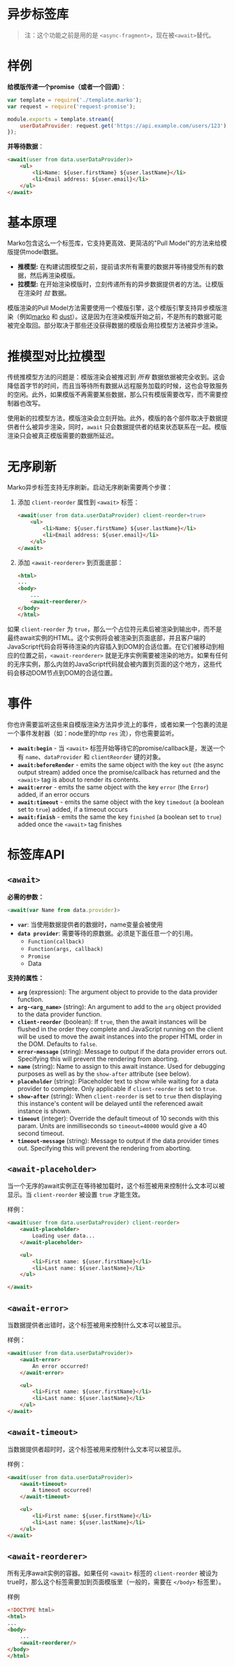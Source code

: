 异步标签库
=====================

> 注：这个功能之前是用的是 `<async-fragment>`，现在被`<await>`替代。

# 样例

**给模版传递一个promise（或者一个回调）**：

```javascript
var template = require('./template.marko');
var request = require('request-promise');

module.exports = template.stream({
    userDataProvider: request.get('https://api.example.com/users/123')
});
```

**并等待数据**：

```html
<await(user from data.userDataProvider)>
    <ul>
        <li>Name: ${user.firstName} ${user.lastName}</li>
        <li>Email address: ${user.email}</li>
    </ul>
</await>
```

# 基本原理

Marko包含这么一个标签库，它支持更高效、更简洁的"Pull Model"的方法来给模版提供model数据。

* __推模型:__ 在构建试图模型之前，提前请求所有需要的数据并等待接受所有的数据，然后再渲染模版。 
* __拉模型:__ 在开始渲染模版时，立刻传递所有的异步数据提供者的方法。让模版在渲染时 _拉_ 数据。

模版渲染的Pull Model方法需要使用一个模版引擎，这个模版引擎支持异步模版渲染（例如[marko](https://github.com/marko-js/marko) 和 [dust](https://github.com/linkedin/dustjs)）。这是因为在渲染模版开始之前，不是所有的数据可能被完全取回。部分取决于那些还没获得数据的模版会用拉模型方法被异步渲染。

# 推模型对比拉模型

传统推模型方法的问题是：模版渲染会被推迟到 _所有_ 数据依据被完全收到。这会降低首字节的时间，而且当等待所有数据从远程服务加载的时候，这也会导致服务的空闲。此外，如果模版不再需要某些数据，那么只有模版需要改写，而不需要控制器也改写。

使用新的拉模型方法，模版渲染会立刻开始。此外，模版的各个部件取决于数据提供者什么被异步渲染，同时，`await` 只会数据提供者的结束状态联系在一起。模版渲染只会被真正模版需要的数据所延迟。


# 无序刷新

Marko异步标签支持无序刷新。启动无序刷新需要两个步骤：

1. 添加 `client-reorder` 属性到 `<await>` 标签：

    ```html
    <await(user from data.userDataProvider) client-reorder=true>
        <ul>
            <li>Name: ${user.firstName} ${user.lastName}</li>
            <li>Email address: ${user.email}</li>
        </ul>
    </await>
    ```

2. 添加 `<await-reorderer>` 到页面底部：

    ```html
    <html>
    ...
    <body>
        ...
        <await-reorderer/>
    </body>
    </html>
    ```

如果 `client-reorder` 为 `true`，那么一个占位符元素后被渲染到输出中，而不是最终await实例的HTML。这个实例将会被渲染到页面底部，并且客户端的JavaScript代码会将等待渲染的内容插入到DOM的合适位置。在它们被移动到相应的位置之前，`<await-reorderer>` 就是无序实例需要被渲染的地方。如果有任何的无序实例，那么内敛的JavaScript代码就会被内置到页面的这个地方，这些代码会移动DOM节点到DOM的合适位置。

# 事件

你也许需要监听这些来自模版渲染方法异步流上的事件，或者如果一个包裹的流是一个事件发射器（如：node里的http `res` 流），你也需要监听。

- **`await:begin`** - 当 `<await>` 标签开始等待它的promise/callback是，发送一个有 `name`、`dataProvider` 和 `clientReorder` 键的对象。
- **`await:beforeRender`** - emits the same object with the key `out` (the async output stream) added once the promise/callback has returned and the `<await>` tag is about to render its contents.
- **`await:error`** - emits the same object with the key `error` (the `Error`) added, if an error occurs
- **`await:timeout`** - emits the same object with the key `timedout` (a boolean set to `true`) added, if a timeout occurs
- **`await:finish`** - emits the same the key `finished` (a boolean set to `true`) added once the `<await>` tag finishes

# 标签库API

## `<await>`

**必需的参数：**
```js
<await(var Name from data.provider)>
```

* __`var`__: 当使用数据提供者的数据时，name变量会被使用 
* __`data provider`__: 需要等待的原数据。必须是下面任意一个的引用。
    - `Function(callback)`
    - `Function(args, callback)`
    - `Promise`
    - Data


**支持的属性：**

* __`arg`__ (expression): The argument object to provide to the data provider function.
* __`arg-<arg_name>`__ (string): An argument to add to the `arg` object provided to the data provider function.
* __`client-reorder`__ (boolean): If `true`, then the await instances will be flushed in the order they complete and JavaScript running on the client will be used to move the await instances into the proper HTML order in the DOM. Defaults to `false`.
* __`error-message`__ (string): Message to output if the data provider errors out.
Specifying this will prevent the rendering from aborting.
* __`name`__ (string): Name to assign to this await instance. Used for debugging purposes as well as by the `show-after` attribute (see below).
* __`placeholder`__ (string): Placeholder text to show while waiting for a data provider to complete. Only applicable if `client-reorder` is set to `true`.
* __`show-after`__ (string): When `client-reorder` is set to `true` then displaying this instance's content will be delayed until the referenced await instance is shown.
* __`timeout`__ (integer): Override the default timeout of 10 seconds with this param. Units are inmilliseconds so `timeout=40000` would give a 40 second timeout.
* __`timeout-message`__ (string): Message to output if the data provider times out. Specifying this will prevent the rendering from aborting.

## `<await-placeholder>`

当一个无序的await实例正在等待被加载时，这个标签被用来控制什么文本可以被显示。当 `client-reorder` 被设置 `true` 才能生效。

样例：

```html
<await(user from data.userDataProvider) client-reorder>
    <await-placeholder>
        Loading user data...
    </await-placeholder>

    <ul>
        <li>First name: ${user.firstName}</li>
        <li>Last name: ${user.lastName}</li>
    </ul>

</await>
```

## `<await-error>`

当数据提供者出错时，这个标签被用来控制什么文本可以被显示。

样例：

```html
<await(user from data.userDataProvider)>
    <await-error>
        An error occurred!
    </await-error>

    <ul>
        <li>First name: ${user.firstName}</li>
        <li>Last name: ${user.lastName}</li>
    </ul>
</await>
```

## `<await-timeout>`

当数据提供者超时时，这个标签被用来控制什么文本可以被显示。

样例：

```html
<await(user from data.userDataProvider)>
    <await-timeout>
        A timeout occurred!
    </await-timeout>

    <ul>
        <li>First name: ${user.firstName}</li>
        <li>Last name: ${user.lastName}</li>
    </ul>
</await>
```

## `<await-reorderer>`

所有无序await实例的容器。如果任何 `<await>` 标签的 `client-reorder` 被设为true时，那么这个标签需要加到页面模版里（一般的，需要在 `</body>` 标签里）。

样例

```html
<!DOCTYPE html>
<html>
...
<body>
    ...
    <await-reorderer/>
</body>
</html>
```
